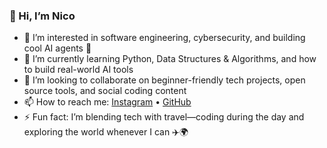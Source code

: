 ### 👋 Hi, I’m Nico

- 👀 I’m interested in software engineering, cybersecurity, and building cool AI agents 🤖  
- 🌱 I’m currently learning Python, Data Structures & Algorithms, and how to build real-world AI tools  
- 💞️ I’m looking to collaborate on beginner-friendly tech projects, open source tools, and social coding content  
- 📫 How to reach me: [Instagram](https://instagram.com/justnicoramos_) • [GitHub](https://github.com/NicoRamos-98)  
- ⚡ Fun fact: I’m blending tech with travel—coding during the day and exploring the world whenever I can ✈️🌍  

